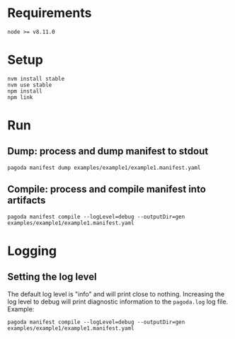 # Requirements

`node >= v8.11.0`


# Setup
```
nvm install stable
nvm use stable
npm install
npm link
```


# Run

## Dump: process and dump manifest to stdout
```
pagoda manifest dump examples/example1/example1.manifest.yaml
```

## Compile: process and compile manifest into artifacts
```
pagoda manifest compile --logLevel=debug --outputDir=gen examples/example1/example1.manifest.yaml
```


# Logging

## Setting the log level
The default log level is "info" and will print close to nothing. Increasing the log level to debug will print diagnostic
information to the `pagoda.log` log file. Example:

```
pagoda manifest compile --logLevel=debug --outputDir=gen examples/example1/example1.manifest.yaml
```
